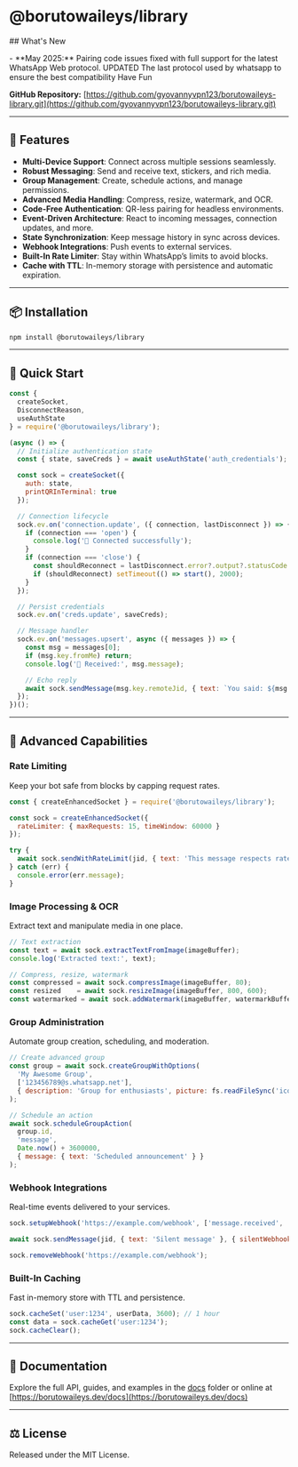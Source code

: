 # @borutowaileys/library

\## What's New

\- \*\*May 2025:\*\* Pairing code issues fixed with full support for the latest WhatsApp Web protocol. UPDATED The last protocol used by whatsapp to ensure the best compatibility Have Fun

**GitHub Repository:** [https://github.com/gyovannyvpn123/borutowaileys-library.git](https://github.com/gyovannyvpn123/borutowaileys-library.git)

---

## 🚀 Features

* **Multi-Device Support**: Connect across multiple sessions seamlessly.
* **Robust Messaging**: Send and receive text, stickers, and rich media.
* **Group Management**: Create, schedule actions, and manage permissions.
* **Advanced Media Handling**: Compress, resize, watermark, and OCR.
* **Code-Free Authentication**: QR-less pairing for headless environments.
* **Event-Driven Architecture**: React to incoming messages, connection updates, and more.
* **State Synchronization**: Keep message history in sync across devices.
* **Webhook Integrations**: Push events to external services.
* **Built-In Rate Limiter**: Stay within WhatsApp’s limits to avoid blocks.
* **Cache with TTL**: In-memory storage with persistence and automatic expiration.

---

## 📦 Installation

```bash
npm install @borutowaileys/library
```

---

## 🏁 Quick Start

```javascript
const {
  createSocket,
  DisconnectReason,
  useAuthState
} = require('@borutowaileys/library');

(async () => {
  // Initialize authentication state
  const { state, saveCreds } = await useAuthState('auth_credentials');

  const sock = createSocket({
    auth: state,
    printQRInTerminal: true
  });

  // Connection lifecycle
  sock.ev.on('connection.update', ({ connection, lastDisconnect }) => {
    if (connection === 'open') {
      console.log('🔌 Connected successfully');
    }
    if (connection === 'close') {
      const shouldReconnect = lastDisconnect.error?.output?.statusCode !== DisconnectReason.loggedOut;
      if (shouldReconnect) setTimeout(() => start(), 2000);
    }
  });

  // Persist credentials
  sock.ev.on('creds.update', saveCreds);

  // Message handler
  sock.ev.on('messages.upsert', async ({ messages }) => {
    const msg = messages[0];
    if (msg.key.fromMe) return;
    console.log('📩 Received:', msg.message);

    // Echo reply
    await sock.sendMessage(msg.key.remoteJid, { text: `You said: ${msg.message.conversation}` });
  });
})();
```

---

## 🌟 Advanced Capabilities

### Rate Limiting

Keep your bot safe from blocks by capping request rates.

```javascript
const { createEnhancedSocket } = require('@borutowaileys/library');

const sock = createEnhancedSocket({
  rateLimiter: { maxRequests: 15, timeWindow: 60000 }
});

try {
  await sock.sendWithRateLimit(jid, { text: 'This message respects rate limits' });
} catch (err) {
  console.error(err.message);
}
```

### Image Processing & OCR

Extract text and manipulate media in one place.

```javascript
// Text extraction
const text = await sock.extractTextFromImage(imageBuffer);
console.log('Extracted text:', text);

// Compress, resize, watermark
const compressed = await sock.compressImage(imageBuffer, 80);
const resized    = await sock.resizeImage(imageBuffer, 800, 600);
const watermarked = await sock.addWatermark(imageBuffer, watermarkBuffer, { opacity: 0.5, x: 10, y: 10 });
```

### Group Administration

Automate group creation, scheduling, and moderation.

```javascript
// Create advanced group
const group = await sock.createGroupWithOptions(
  'My Awesome Group',
  ['123456789@s.whatsapp.net'],
  { description: 'Group for enthusiasts', picture: fs.readFileSync('icon.jpg'), restrict: true }
);

// Schedule an action
await sock.scheduleGroupAction(
  group.id,
  'message',
  Date.now() + 3600000,
  { message: { text: 'Scheduled announcement' } }
);
```

### Webhook Integrations

Real-time events delivered to your services.

```javascript
sock.setupWebhook('https://example.com/webhook', ['message.received', 'message.sent']);

await sock.sendMessage(jid, { text: 'Silent message' }, { silentWebhook: true });

sock.removeWebhook('https://example.com/webhook');
```

### Built-In Caching

Fast in-memory store with TTL and persistence.

```javascript
sock.cacheSet('user:1234', userData, 3600); // 1 hour
const data = sock.cacheGet('user:1234');
sock.cacheClear();
```

---

## 📖 Documentation

Explore the full API, guides, and examples in the [docs](./docs) folder or online at [https://borutowaileys.dev/docs](https://borutowaileys.dev/docs)

---

## ⚖️ License

Released under the MIT License.
